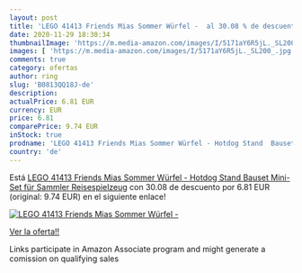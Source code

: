 ```yaml
---
layout: post
title: 'LEGO 41413 Friends Mias Sommer Würfel -  al 30.08 % de descuento'
date: 2020-11-29 18:30:34
thumbnailImage: 'https://m.media-amazon.com/images/I/5171aY6R5jL._SL200_.jpg'
images: [ 'https://m.media-amazon.com/images/I/5171aY6R5jL._SL200_.jpg' ]
comments: true
category: ofertas
author: ring
slug: 'B0813QQ18J-de'
description:
actualPrice: 6.81 EUR
currency: EUR
price: 6.81
comparePrice: 9.74 EUR
inStock: true
prodname: 'LEGO 41413 Friends Mias Sommer Würfel - Hotdog Stand  Bauset  Mini-Set für Sammler  Reisespielzeug'
country: 'de'
---
```


Está [LEGO 41413 Friends Mias Sommer Würfel - Hotdog Stand  Bauset  Mini-Set für Sammler  Reisespielzeug](https://www.amazon.de/dp/B0813QQ18J/?tag=tolees0ca-21) con 30.08 de descuento por 6.81 EUR (original: 9.74 EUR) en el siguiente enlace!

[![LEGO 41413 Friends Mias Sommer Würfel - ](https://m.media-amazon.com/images/I/5171aY6R5jL._SL200_.jpg)](https://www.amazon.de/dp/B0813QQ18J/?tag=tolees0ca-21)

[Ver la oferta!!](https://www.amazon.de/dp/B0813QQ18J/?tag=tolees0ca-21)

Links participate in Amazon Associate program and might generate a comission on qualifying sales


